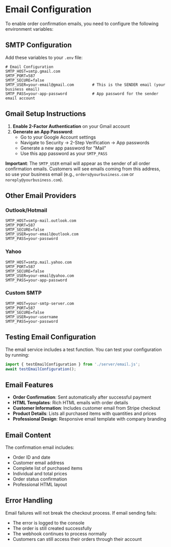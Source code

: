 # Email Configuration

To enable order confirmation emails, you need to configure the following environment variables:

## SMTP Configuration

Add these variables to your `.env` file:

```env
# Email Configuration
SMTP_HOST=smtp.gmail.com
SMTP_PORT=587
SMTP_SECURE=false
SMTP_USER=your-email@gmail.com        # This is the SENDER email (your business email)
SMTP_PASS=your-app-password           # App password for the sender email account
```

## Gmail Setup Instructions

1. **Enable 2-Factor Authentication** on your Gmail account
2. **Generate an App Password**:
   - Go to your Google Account settings
   - Navigate to Security → 2-Step Verification → App passwords
   - Generate a new app password for "Mail"
   - Use this app password as your `SMTP_PASS`

**Important**: The `SMTP_USER` email will appear as the sender of all order confirmation emails. Customers will see emails coming from this address, so use your business email (e.g., `orders@yourbusiness.com` or `noreply@yourbusiness.com`).

## Other Email Providers

### Outlook/Hotmail
```env
SMTP_HOST=smtp-mail.outlook.com
SMTP_PORT=587
SMTP_SECURE=false
SMTP_USER=your-email@outlook.com
SMTP_PASS=your-password
```

### Yahoo
```env
SMTP_HOST=smtp.mail.yahoo.com
SMTP_PORT=587
SMTP_SECURE=false
SMTP_USER=your-email@yahoo.com
SMTP_PASS=your-app-password
```

### Custom SMTP
```env
SMTP_HOST=your-smtp-server.com
SMTP_PORT=587
SMTP_SECURE=false
SMTP_USER=your-username
SMTP_PASS=your-password
```

## Testing Email Configuration

The email service includes a test function. You can test your configuration by running:

```javascript
import { testEmailConfiguration } from './server/email.js';
await testEmailConfiguration();
```

## Email Features

- **Order Confirmation**: Sent automatically after successful payment
- **HTML Templates**: Rich HTML emails with order details
- **Customer Information**: Includes customer email from Stripe checkout
- **Product Details**: Lists all purchased items with quantities and prices
- **Professional Design**: Responsive email template with company branding

## Email Content

The confirmation email includes:
- Order ID and date
- Customer email address
- Complete list of purchased items
- Individual and total prices
- Order status confirmation
- Professional HTML layout

## Error Handling

Email failures will not break the checkout process. If email sending fails:
- The error is logged to the console
- The order is still created successfully
- The webhook continues to process normally
- Customers can still access their orders through their account